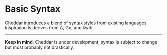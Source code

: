# Basic Syntax

Cheddar introduces a blend of syntax styles from existing languages. Inspiration is derives from C, Go, and Swift.

---

**Keep in mind**, Cheddar is under development, syntax is subject to change but most probably not drastically.